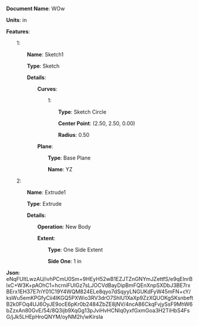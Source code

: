 **Document Name**: WOw

**Units**: in

**Features**:

&emsp;&emsp;1:

&emsp;&emsp;&emsp;&emsp;**Name**: Sketch1

&emsp;&emsp;&emsp;&emsp;**Type**: Sketch

&emsp;&emsp;&emsp;&emsp;**Details**:

&emsp;&emsp;&emsp;&emsp;&emsp;&emsp;**Curves**:

&emsp;&emsp;&emsp;&emsp;&emsp;&emsp;&emsp;&emsp;1:

&emsp;&emsp;&emsp;&emsp;&emsp;&emsp;&emsp;&emsp;&emsp;&emsp;**Type**: Sketch Circle

&emsp;&emsp;&emsp;&emsp;&emsp;&emsp;&emsp;&emsp;&emsp;&emsp;**Center Point**: (2.50, 2.50, 0.00)

&emsp;&emsp;&emsp;&emsp;&emsp;&emsp;&emsp;&emsp;&emsp;&emsp;**Radius**: 0.50





&emsp;&emsp;&emsp;&emsp;&emsp;&emsp;**Plane**:

&emsp;&emsp;&emsp;&emsp;&emsp;&emsp;&emsp;&emsp;**Type**: Base Plane

&emsp;&emsp;&emsp;&emsp;&emsp;&emsp;&emsp;&emsp;**Name**: YZ







&emsp;&emsp;2:

&emsp;&emsp;&emsp;&emsp;**Name**: Extrude1

&emsp;&emsp;&emsp;&emsp;**Type**: Extrude

&emsp;&emsp;&emsp;&emsp;**Details**:

&emsp;&emsp;&emsp;&emsp;&emsp;&emsp;**Operation**: New Body

&emsp;&emsp;&emsp;&emsp;&emsp;&emsp;**Extent**:

&emsp;&emsp;&emsp;&emsp;&emsp;&emsp;&emsp;&emsp;**Type**: One Side Extent

&emsp;&emsp;&emsp;&emsp;&emsp;&emsp;&emsp;&emsp;**Side One**: 1 in









**Json**: eNqFUltLwzAU/ivhPCmU0Sm+9HEyH52wB1EZJTZnGNYmJZettfS/e9qElnrBlxC+W3K+pAOhC1+hcrniFUIGz7sLJOCVdBayDipBmFQEnXnpSXDbJ3BE7rxBErx1EH37E7riY01C19Y4WQM824ELe8qyo7dSqyyLNGUKdFyW45mFN+cY/ksWu5emKPGfyCii4IKGQ5PXWio3RV3drO7ShIU1XaXp9ZzXQUOKgSKsnbeftB2k0FOq4UJ6OyJE9ocE6pKr0b2484ZbZE8jNV/4ncA86CkqFvjySsF9MhW6bZzxAn80GvE/54/8Q3ijb9XqGg13pJviHvHCNlq0yxfGxmGoa3H2TiHbS4FsG/jJk5LHEpHroQNYM/oyNM2h/wKirsIa

